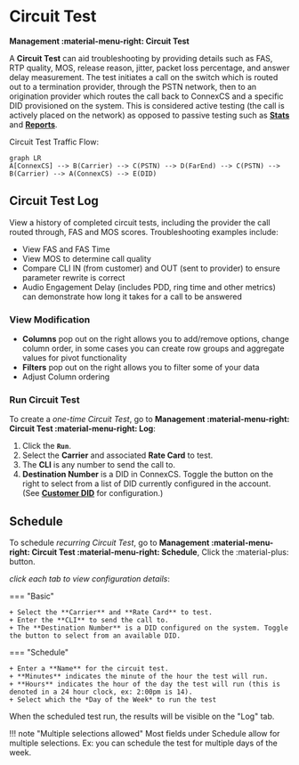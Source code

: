 # Circuit Test
**Management :material-menu-right: Circuit Test**

A **Circuit Test** can aid troubleshooting by providing details such as FAS, RTP quality, MOS, release reason, jitter, packet loss percentage, and answer delay measurement. The test initiates a call on the switch which is routed out to a termination provider, through the PSTN network, then to an origination provider which routes the call back to ConnexCS and a specific DID provisioned on the system. This is considered active testing (the call is actively placed on the network) as opposed to passive testing such as [**Stats**](https://docs.connexcs.com/customer/stats/) and [**Reports**](https://docs.connexcs.com/report/). 

Circuit Test Traffic Flow:
```mermaid
graph LR
A[ConnexCS] --> B(Carrier) --> C(PSTN) --> D(FarEnd) --> C(PSTN) --> B(Carrier) --> A(ConnexCS) --> E(DID)

```

## Circuit Test Log
View a history of completed circuit tests, including the provider the call routed through, FAS and MOS scores. Troubleshooting examples include:

+ View FAS and FAS Time
+ View MOS to determine call quality
+ Compare CLI IN (from customer) and OUT (sent to provider) to ensure parameter rewrite is correct
+ Audio Engagement Delay (includes PDD, ring time and other metrics) can demonstrate how long it takes for a call to be answered

### View Modification
+ **Columns** pop out on the right allows you to add/remove options, change column order, in some cases you can create row groups and aggregate values for pivot functionality
+ **Filters** pop out on the right allows you to filter some of your data
+ Adjust Column ordering

### Run Circuit Test
To create a *one-time Circuit Test*, go to **Management :material-menu-right: Circuit Test :material-menu-right: Log**:

1. Click the **`Run`**.
1. Select the **Carrier** and associated **Rate Card** to test. 
2. The **CLI** is any number to send the call to. 
3. **Destination Number** is a DID in ConnexCS. Toggle the button on the right to select from a list of DID currently configured in the account. (See [**Customer DID**](https://docs.connexcs.com/customer/did/) for configuration.)

## Schedule
To schedule *recurring Circuit Test*, go to **Management :material-menu-right: Circuit Test :material-menu-right: Schedule**, Click the :material-plus: button.

*click each tab to view configuration details*:

=== "Basic"

    + Select the **Carrier** and **Rate Card** to test.
    + Enter the **CLI** to send the call to.
    + The **Destination Number** is a DID configured on the system. Toggle the button to select from an available DID. 
    
=== "Schedule"

    + Enter a **Name** for the circuit test.
    + **Minutes** indicates the minute of the hour the test will run. 
    + **Hours** indicates the hour of the day the test will run (this is denoted in a 24 hour clock, ex: 2:00pm is 14). 
    + Select which the *Day of the Week* to run the test

When the scheduled test run, the results will be visible on the "Log" tab. 

!!! note "Multiple selections allowed"
    Most fields under Schedule allow for multiple selections. Ex: you can schedule the test for multiple days of the week. 

[circuittest]: /misc/img/circuittest.png "Circuit Test"
